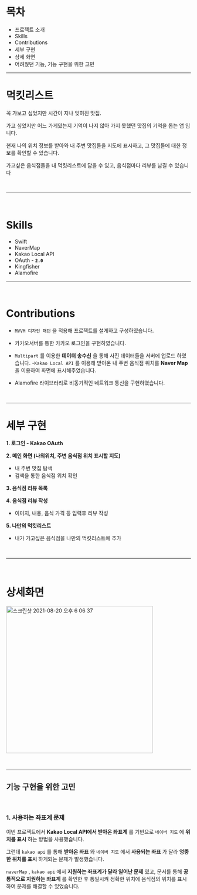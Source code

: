



# 목차

- 프로젝트 소개
- Skills
- Contributions
- 세부 구현
- 상세 화면
- 어려웠던 기능, 기능 구현을 위한 고민
    
---

# 먹킷리스트

꼭 가보고 싶었지만 시간이 지나 잊혀진 맛집. 

가고 싶었지만 어느 가게였는지 기억이 나지 않아 가지 못했던 맛집의 기억을 돕는 앱 입니다.

현재 나의 위치 정보를 받아와 내 주변 맛집들을 지도에 표시하고, 그 맛집들에 대한 정보를 확인할 수 있습니다.

가고싶은 음식점들을 내 먹킷리스트에 담을 수 있고, 음식점마다 리뷰를 남길 수 있습니다

<br>

---

<br>

# Skills

- Swift
- NaverMap
- Kakao Local API
- OAuth - **`2.0`**
- Kingfisher
- Alamofire


---

<br>


# Contributions

- `MVVM 디자인 패턴` 을 적용해 프로젝트를 설계하고 구성하였습니다.

- 카카오서버를 통한 카카오 로그인을 구현하였습니다.

- `Multipart` 를 이용한 **데이터 송수신** 을 통해 사진 데이터들을 서버에 업로드 하였습니다.
-`Kakao Local API` 를 이용해 받아온 내 주변 음식점 위치를 **Naver Map** 을 이용하여 화면에 표시해주었습니다.
-  Alamofire 라이브러리로 비동기적인 네트워크 통신을 구현하였습니다.

<br>

---

# 세부 구현

**1. 로그인 - Kakao OAuth**

**2. 메인 화면 (나의위치, 주변 음식점 위치 표시할 지도)**

- 내 주변 맛집 탐색
- 검색을 통한 음식점 위치 확인

**3. 음식점 리뷰 목록**

**4. 음식점 리뷰 작성**

- 이미지, 내용, 음식 가격 등 입력후 리뷰 작성


**5. 나만의 먹킷리스트**
 
- 내가 가고싶은 음식점을 나만의 먹킷리스트에 추가


<br>

---


<br>

>
# 상세화면

<p><img width="400" height="400" alt="스크린샷 2021-08-20 오후 6 06 37" src="https://user-images.githubusercontent.com/55231029/130209592-134fc839-0326-4021-9659-ec7c6dd9d2e8.png">

</p>

<br>

---


## 기능 구현을 위한 고민

<br>

### 1. 사용하는 좌표계 문제

이번 프로젝트에서 **Kakao Local API에서 받아온 좌표계** 를 기반으로 `네이버 지도` 에 **위치를 표시** 하는 방법을 사용했습니다.

그런데 `kakao api` 를 통해 **받아온 좌표** 와 `네이버 지도` 에서 **사용되는 좌표** 가 달라 **엉뚱한 위치를 표시** 하게되는 문제가 발생했습니다.

`naverMap` , `kakao api` 에서 **지원하는 좌표계가 달라 일어난 문제** 였고, 문서를 통해 **공통적으로 지원하는 좌표계** 를 확인한 후 통일시켜 정확한 위치에 음식점의 위치를 표시하여 문제를 해결할 수 있었습니다.

